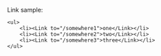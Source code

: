 Link sample:
    
    <ul>
        <li><Link to="/somewhere1">one</Link></li>
        <li><Link to="/somewhere2">two</Link></li>
        <li><Link to="/somewhere3">three</Link></li>
    </ul>
